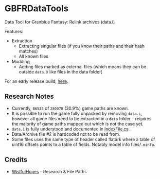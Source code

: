 # GBFRDataTools

Data Tool for Granblue Fantasy: Relink archives (data.i)

Features:
* Extraction
  * Extracting singular files (if you know their paths and their hash matches)
  * All known files
* Modding
  * Adding files marked as external files (which means they can be outside `data.X` like files in the data folder)

For an early release build, [here](https://github.com/Nenkai/GBFRDataTools/releases).

## Research Notes

* Currently, `86535` of `280078` (30.9%) game paths are known.
* It is possible to run the game fully unpacked by removing `data.i`, however all game files need to be extracted in a `data` folder - requires the majority of game paths mapped out which is not the case yet.
* `data.i` is fully understood and documented in [IndexFile.cs](https://github.com/Nenkai/GBFRDataTools/blob/master/GBFRDataTools/Archive/IndexFile.cs).
* Data/Archive file #2 is hardcoded not to be read from.
* Some files uses the same type of header called flatark where a table of uint16 offsets points to a table of fields. Notably model info files/`.minfo`.

## Credits

* [WistfulHopes](https://github.com/WistfulHopes) - Research & File Paths
